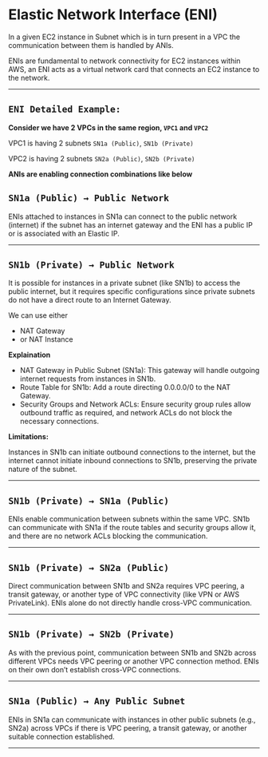 ﻿# Elastic Network Interface (ENI)

In a given EC2 instance in Subnet which is in turn present in a VPC the communication between them is handled by ANIs.

ENIs are fundamental to network connectivity for EC2 instances within AWS, an ENI acts as a virtual network card that connects an EC2 instance to the network.

---

## `ENI Detailed Example:`

**Consider we have 2 VPCs in the same region, `VPC1` and `VPC2`**

VPC1 is having 2 subnets `SN1a (Public)`, `SN1b (Private)`

VPC2 is having 2 subnets `SN2a (Public)`, `SN2b (Private)`

**ANIs are enabling connection combinations like below** 

## `SN1a (Public) → Public Network`

ENIs attached to instances in SN1a can connect to the public network (internet) if the subnet has an internet gateway and the ENI has a public IP or is associated with an Elastic IP.

---

## `SN1b (Private) → Public Network`

It is possible for instances in a private subnet (like SN1b) to access the public internet, but it requires specific configurations since private subnets do not have a direct route to an Internet Gateway.

We can use either 

- NAT Gateway
- or NAT Instance

**Explaination**

- NAT Gateway in Public Subnet (SN1a): This gateway will handle outgoing internet requests from instances in SN1b.
- Route Table for SN1b: Add a route directing 0.0.0.0/0 to the NAT Gateway.
- Security Groups and Network ACLs: Ensure security group rules allow outbound traffic as required, and network ACLs do not block the necessary connections.

**Limitations:**

Instances in SN1b can initiate outbound connections to the internet, but the internet cannot initiate inbound connections to SN1b, preserving the private nature of the subnet.

---

## `SN1b (Private) → SN1a (Public)`

ENIs enable communication between subnets within the same VPC. SN1b can communicate with SN1a if the route tables and security groups allow it, and there are no network ACLs blocking the communication.

---

## `SN1b (Private) → SN2a (Public)`

Direct communication between SN1b and SN2a requires VPC peering, a transit gateway, or another type of VPC connectivity (like VPN or AWS PrivateLink). ENIs alone do not directly handle cross-VPC communication.

---

## `SN1b (Private) → SN2b (Private)`

As with the previous point, communication between SN1b and SN2b across different VPCs needs VPC peering or another VPC connection method. ENIs on their own don’t establish cross-VPC connections.

---

## `SN1a (Public) → Any Public Subnet`

ENIs in SN1a can communicate with instances in other public subnets (e.g., SN2a) across VPCs if there is VPC peering, a transit gateway, or another suitable connection established.

---


